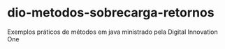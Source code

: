 # dio-metodos-sobrecarga-retornos
Exemplos práticos de métodos em java ministrado pela Digital Innovation One

